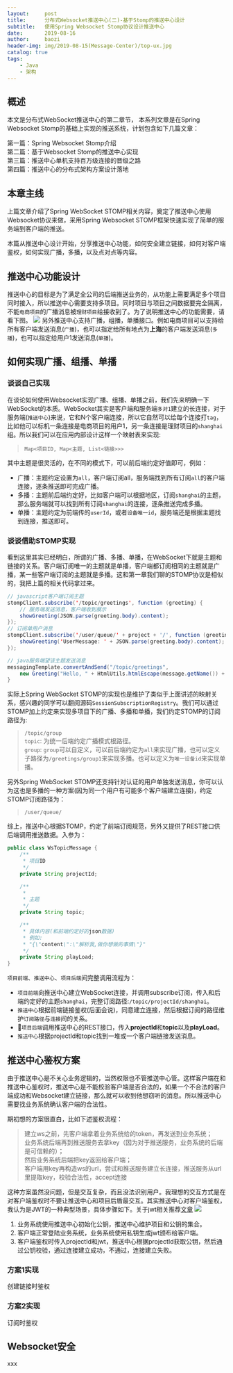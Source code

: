 ```yaml
---
layout:     post
title:      分布式Websocket推送中心(二)-基于Stomp的推送中心设计
subtitle:   使用Spring Websocket Stomp协议设计推送中心
date:       2019-08-16
author:     baozi
header-img: img/2019-08-15(Message-Center)/top-ux.jpg
catalog: true 						
tags:								
    - Java
    - 架构
---
```


## 概述
本文是分布式WebSocket推送中心的第二章节， 本系列文章是在Spring Websocket Stomp的基础上实现的推送系统，计划包含如下几篇文章：

第一篇：Spring Websocket Stomp介绍<br>
第二篇：基于Websocket Stomp的推送中心实现<br>
第三篇：推送中心单机支持百万级连接的晋级之路<br>
第四篇：推送中心的分布式架构方案设计落地<br>


## 本章主线
上篇文章介绍了Spring WebSocket STOMP相关内容，奠定了推送中心使用Websocket协议来做，采用Spring Websocket STOMP框架快速实现了简单的服务端到客户端的推送。

本篇从推送中心设计开始，分享推送中心功能，如何安全建立链接，如何对客户端鉴权，如何实现广播，多播，以及点对点等内容。

## 推送中心功能设计
推送中心的目标是为了满足全公司的后端推送业务的，从功能上需要满足多个项目同时接入，所以推送中心需要支持多项目。同时项目与项目之间数据要完全隔离，不能`电商项目`的广播消息被`理财项目`给接收到了。为了说明推送中心的功能需要，请看下图。
![](/img/2019-08-15(Message-Center)/architecture2.jpg)
另外推送中心支持广播，组播，单播接口。例如电商项目可以支持给所有客户端发送消息(`广播`)，也可以指定给所有地点为**上海**的客户端发送消息(`多播`)，也可以指定给用户1发送消息(`单播`)。

## 如何实现广播、组播、单播
### 谈谈自己实现
在谈论如何使用Websocket实现广播、组播、单播之前，我们先来明确一下WebSocket的本质。WebSocket其实是客户端和服务端`多对1`建立的长连接，对于服务端(`推送中心`)来说，它和N个客户端连接，所以它自然可以给每个连接打`tag`，比如他可以标机一条连接是电商项目的用户1，另一条连接是理财项目的`shanghai`组。所以我们可以在应用内部设计这样一个映射表来实现:

> `Map<项目ID, Map<主题, List<链接>>>` <br>

其中主题是很灵活的，在不同的模式下，可以前后端约定好值即可，例如：
- 广播：主题约定设置为`all`，客户端订阅all，服务端找到所有订阅`all`的客户端连接，逐条推送即可完成广播。
- 多播：主题前后端约定好，比如客户端可以根据地区，订阅`shanghai`的主题，那么服务端就可以找到所有订阅`shanghai`的连接，逐条推送完成多播。
- 单播：主题约定为前端传的`userId`，或者`设备唯一id`，服务端还是根据主题找到连接，推送即可。

### 谈谈借助STOMP实现
看到这里其实已经明白，所谓的广播、多播、单播，在WebSocket下就是主题和链接的关系。客户端订阅唯一的主题就是单播，客户端都订阅相同的主题就是广播，某一些客户端订阅的主题就是多播。这和第一章我们聊的STOMP协议是相似的，我把上篇的相关代码拿过来。
``` java
// javascript客户端订阅主题
stompClient.subscribe('/topic/greetings', function (greeting) {
    // 服务端发送消息，客户端收到展示
    showGreeting(JSON.parse(greeting.body).content);
});
// 订阅单用户消息
stompClient.subscribe('/user/queue/' + project + '/', function (greeting) {
    showGreeting('UserMessage: ' + JSON.parse(greeting.body).content);
});

// java服务端望该主题发送消息
messagingTemplate.convertAndSend("/topic/greetings",
	new Greeting("Hello, " + HtmlUtils.htmlEscape(message.getName()) + "!"))
}
```
实际上Spring WebSocket STOMP的实现也是维护了类似于上面讲述的映射关系，感兴趣的同学可以翻阅源码`SessionSubscriptionRegistry`。我们可以通过STOMP加上约定来实现多项目下的广播、多播和单播，我们约定STOMP的订阅路径为:
>`/topic/group` <br>
`topic`: 为统一后端约定广播模式根路径。<br>
`group`: `group`可以自定义，可以前后端约定为`all`来实现广播，也可以定义子路径为`/greetings/group1`来实现多播。也可以定义为`唯一设备id`来实现单播。

另外Spring WebSocket STOMP还支持针对认证的用户单独发送消息，你可以认为这也是多播的一种方案(因为同一个用户有可能多个客户端建立连接)，约定STOMP订阅路径为：
>`/user/queue/`

综上，推送中心根据STOMP，约定了前端订阅规范，另外又提供了REST接口供后端调用推送数据。入参为：
``` java
public class WsTopicMessage {
	/**
	 * 项目ID
	 */
	private String projectId;

	/**
	 *
	 * 主题
	 */
	private String topic;

	/**
	 * 具体内容(和前端约定好的json数据)
     * 例如:
     * "{\"content\":\"解析我,做你想做的事情\"}"
	 */
	private String playLoad;
}
```
`项目前端`、`推送中心`、`项目后端`间完整调用流程为：
- `项目前端`向推送中心建立WebSocket连接，并调用subscribe订阅，传入和后端约定好的主题`shanghai`，完整订阅路径:`/topic/projectId/shanghai`。
- `推送中心`根据前端链接鉴权(后面会说)，同意建立连接，然后根据订阅的路径维护`订阅路径`与`连接`间的关系。
- `项目后端`调用推送中心的REST接口，传入**projectId**和**topic**以及**playLoad**。
- `推送中心`根据projectId和topic找到一堆或一个客户端链接发送消息。


## 推送中心鉴权方案
由于推送中心是不关心业务逻辑的，当然权限也不管推送中心管。这样客户端在和推送中心鉴权时，推送中心是不能校验客户端是否合法的，如果一个不合法的客户端成功和Websocket建立链接，那么就可以收到他想窃听的消息。所以推送中心需要找业务系统确认客户端的合法性。

期初想的方案很直白，比如下述鉴权流程：
>建立ws之前，先客户端拿着业务系统给的token，再发送到业务系统； <br>
业务系统后端再到推送服务去拿key（因为对于推送服务，业务系统的后端是可信赖的）；<br>
然后业务系统后端把key返回给客户端；<br>
客户端用key再构造ws的url，尝试和推送服务建立长连接，推送服务从url里提取key，校验合法性，accept连接

这种方案虽然没问题，但是交互复杂，而且没法识别用户。我理想的交互方式是在对客户端鉴权时不要让推送中心和项目后盾最交互。其实推送中心对客户端鉴权，我认为是JWT的一种典型场景，具体步骤如下。关于jwt相关推荐[文章]()
![](/img/2019-08-15(Message-Center)/auth.jpg)
1. 业务系统使用推送中心初始化公钥，推送中心维护项目和公钥的集合。
2. 客户端正常登陆业务系统，业务系统使用私钥生成jwt颁布给客户端。 
3. 客户端鉴权时传入projectId和jwt，推送中心根据projectId获取公钥，然后通过公钥校验，通过连接建立成功，不通过，连接建立失败。

### 方案1实现
创建链接时鉴权

### 方案2实现
订阅时鉴权

## Websocket安全
xxx